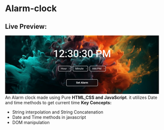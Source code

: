 # Alarm-clock
## Live Preview:
<a href="https://alarm-clock-by-wit.vercel.app/"><img src="utils/alarmUI.jpg" alt="alarm clock"></a>
An Alarm clock made using Pure **HTML,CSS and JavaScript**. it utilizes Date and time methods to get current time 
**Key Concepts:**
- String interpolation and String Concatenation
- Date and Time methods in javascript
- DOM manipulation

